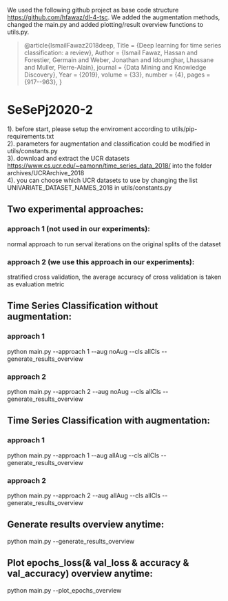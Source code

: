 We used the following github project as base code structure https://github.com/hfawaz/dl-4-tsc. We added the augmentation methods, changed the main.py and added plotting/result overview functions to utils.py.
>@article{IsmailFawaz2018deep,
>  Title                    = {Deep learning for time series classification: a review},
>  Author                   = {Ismail Fawaz, Hassan and Forestier, Germain and Weber, Jonathan and Idoumghar, Lhassane and Muller, Pierre-Alain},
>  journal                  = {Data Mining and Knowledge Discovery},
>  Year                     = {2019},
>  volume                   = {33},
>  number                   = {4},
>  pages                    = {917--963},
>}

# SeSePj2020-2
1). before start, please setup the enviroment according to utils/pip-requirements.txt
<br>
2). parameters for augmentation and classification could be modified in utils/constants.py <br>
3). download and extract the UCR datasets https://www.cs.ucr.edu/~eamonn/time_series_data_2018/ into the folder archives/UCRArchive_2018 <br>
4). you can choose which UCR datasets to use by changing the list UNIVARIATE_DATASET_NAMES_2018 in utils/constants.py <br>
## Two experimental approaches:
### approach 1 (not used in our experiments): 
normal approach to run serval iterations on the original splits of the dataset
<br>
### approach 2 (we use this approach in our experiments): 
stratified cross validation, the average accuracy of cross validation is taken as evaluation metric
<br>
## Time Series Classification without augmentation:
### approach 1
python main.py --approach 1 --aug noAug --cls allCls --generate_results_overview<br>
### approach 2
python main.py --approach 2 --aug noAug --cls allCls --generate_results_overview<br>
## Time Series Classification with augmentation:
### approach 1
python main.py --approach 1 --aug allAug --cls allCls --generate_results_overview<br>
### approach 2
python main.py --approach 2 --aug allAug --cls allCls --generate_results_overview<br>
## Generate results overview anytime:
python main.py --generate_results_overview<br>
## Plot epochs_loss(& val_loss & accuracy & val_accuracy) overview anytime:
python main.py --plot_epochs_overview<br>
